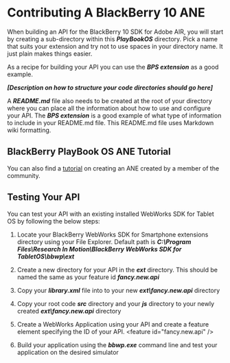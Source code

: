 # Contributing A BlackBerry 10 ANE

When building an API for the BlackBerry 10 SDK for Adobe AIR, you will start by creating a sub-directory within this _**PlayBookOS**_ directory.  Pick a name that suits your extension and try not to use spaces in your directory name.  It just plain makes things easier.  

As a recipe for building your API you can use the _**BPS extension**_ as a good example.  

_**[Description on how to structure your code directories should go here]**_


A _**README.md**_ file also needs to be created at the root of your directory where you can place all the information about how to use and configure your API.  The _**BPS extension**_ is a good example of what type of information to include in your README.md file.  This README.md file uses Markdown wiki formatting. 


## BlackBerry PlayBook OS ANE Tutorial

You can also find a [tutorial](http://supportforums.blackberry.com/t5/Adobe-AIR-Development/Creating-AIR-Native-Extensions-for-BB10/ta-p/1376479) on creating an ANE created by a member of the community. 


## Testing Your API

You can test your API with an existing installed WebWorks SDK for Tablet OS by following the below steps:

1. Locate your BlackBerry WebWorks SDK for Smartphone extensions directory using your File Explorer.  Default path is _**C:\Program Files\Research In Motion\BlackBerry WebWorks SDK for TabletOS\bbwp\ext**_

2. Create a new directory for your API in the _**ext**_ directory. This should be named the same as your feature id _**fancy.new.api**_

3. Copy your _**library.xml**_ file into to your new _**ext\fancy.new.api**_ directory

4. Copy your root code _**src**_ directory and your _**js**_ directory to your newly created _**ext\fancy.new.api**_ directory

5. Create a WebWorks Application using your API and create a feature element specifying the ID of your API.  &lt;feature id="fancy.new.api" /&gt;

6. Build your application using the _**bbwp.exe**_ command line and test your application on the desired simulator